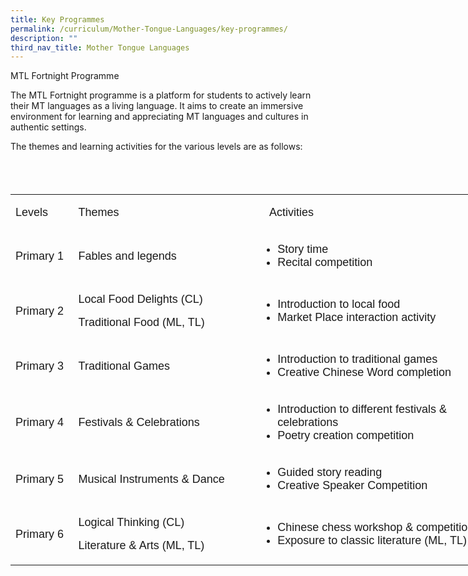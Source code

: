 ```yaml
---
title: Key Programmes
permalink: /curriculum/Mother-Tongue-Languages/key-programmes/
description: ""
third_nav_title: Mother Tongue Languages
---
```

MTL Fortnight Programme  
  
The MTL Fortnight programme is a platform for students to actively learn their MT languages as a living language. It aims to create an immersive environment for learning and appreciating MT languages and cultures in authentic settings.  
  
The themes and learning activities for the various levels are as follows:

<font face="arial, sans-serif" size="4"><br></font><br>
<table class="ive_eobj_center iveo_table ives_tab_simple3" width="591" style="width: 791.328px;">
 
<tbody class="">
<tr class="">
  
<td width="87" class="">
  <p class=""><span class=""><font size="4" face="arial, sans-serif">Level<span class="">s</span></font></span></p>
  
</td>
  
<td width="204" class="" style="width: 294px;">
  <p class=""><font size="4" face="arial, sans-serif"><span class="">Themes</span><span class=""></span></font></p>
  
</td>
  
<td width="300" class="" style="width: 411px;">
  <p class=""><font size="4" face="arial, sans-serif"><span class="">&nbsp;&nbsp; Activities</span><span class=""></span></font></p>
  
</td>
 
</tr>
 
<tr class="">
  
<td width="87" class="">
  <p class=""><span class=""><font size="4" face="arial, sans-serif">Primary 1</font></span></p>
  
</td>
  
<td width="204" class="">
  <p class=""><span class=""><font size="4" face="arial, sans-serif">Fables and legends</font></span></p>
  
</td>
  
<td width="300" class="">
  <p class=""></p>
<ul>
<li style="text-align: left;"><span class=""><font size="4" face="arial, sans-serif">Story time</font></span>
</li>
<li style="text-align: left;"><span class=""><font size="4" face="arial, sans-serif">Recital competition</font></span>
</li>
</ul><p></p>
  
  
</td>
 
</tr>
 
<tr class="">
  
<td width="87" class="">
  <p class=""><span class=""><font size="4" face="arial, sans-serif">Primary 2</font></span></p>
  
</td>
  
<td width="204" class="">
  <p class=""><span class=""><font size="4" face="arial, sans-serif">Local Food Delights (CL)</font></span></p>
  <p class=""><span class=""><font size="4" face="arial, sans-serif">Traditional Food (ML, TL) </font></span></p>
  
</td>
  
<td width="300" class="">
  <p class="" style="text-align: left;"><span class="" style="background-color: initial;"></span></p>
<ul><font size="4" face="arial, sans-serif">
<li style="text-align: left;"><span class="" style="background-color: initial;">Introduction to local food</span>
</li>
<li style="text-align: left;"><span style="background-color: initial;">Market Place interaction activity</span>
</li></font>
</ul><p></p>
  
  
</td>
 
</tr>
 
<tr class="">
  
<td width="87" class="">
  <p class=""><span class=""><font size="4" face="arial, sans-serif">Primary 3</font></span></p>
  
</td>
  
<td width="204" class="">
  <p class=""><span style="font-family: arial, sans-serif; font-size: large; background-color: initial;">Traditional Games</span><br></p>
  
</td>
  
<td width="300" class="">
  <p class=""></p>
<ul>
<li style="text-align: left;"><span class=""><font size="4" face="arial, sans-serif">Introduction to traditional games</font></span>
</li>
<li style="text-align: left;"><span class=""><font size="4" face="arial, sans-serif">Creative Chinese Word completion </font></span>
</li>
</ul><p></p>
  
  
</td>
 
</tr>
 
<tr class="">
  
<td width="87" class="">
  <p class=""><span class=""><font size="4" face="arial, sans-serif">Primary 4</font></span></p>
  
</td>
  
<td width="204" class="">
  <p class=""><span class=""><font size="4" face="arial, sans-serif">Festivals &amp; Celebrations</font></span></p>
  
</td>
  
<td width="300" class="">
  <p class=""></p>
<ul>
<li style="text-align: left;"><font size="4" face="arial, sans-serif"><span class="">Introduction to different festivals &amp; celebrations</span></font>
</li>
<li style="text-align: left;"><font size="4" face="arial, sans-serif"><span class="">Poetry creation competition</span></font>
</li>
</ul><p></p>
  
  
</td>
 
</tr>
 
<tr class="">
  
<td width="87" class="">
  <p class=""><span class=""><font size="4" face="arial, sans-serif">Primary 5</font></span></p>
  
</td>
  
<td width="204" class="">
  <p class=""><span class=""><font size="4" face="arial, sans-serif">Musical
  Instruments &amp; Dance</font></span></p>
  
</td>
  
<td width="300" class="">
  <p class=""></p>
<ul>
<li style="text-align: left;"><font size="4" face="arial, sans-serif"><span class="">Guided story reading</span></font>
</li>
<li style="text-align: left;"><font size="4" face="arial, sans-serif"><span class="">Creative Speaker Competition</span></font>
</li>
</ul><p></p>
  
  
</td>
 
</tr>
 
<tr class="">
  
<td width="87" class="">
  <p class=""><span class=""><font size="4" face="arial, sans-serif">Primary 6</font></span></p>
  
</td>
  
<td width="204" class="">
  <p class=""><span class=""><font size="4" face="arial, sans-serif">Logical Thinking (CL)</font></span></p>
  <p class=""><span class=""><font size="4" face="arial, sans-serif">Literature &amp; Arts (ML, TL)</font></span></p>
  
</td>
  
<td width="300" class="">
  <p class=""></p>
<ul>
<li style="text-align: left;"><font size="4" face="arial, sans-serif"><span class="">Chinese chess workshop &amp; competition (CL)</span></font>
</li>
<li style="text-align: left;"><font size="4" face="arial, sans-serif"><span class="">Exposure to classic literature (ML, TL)</span></font>
</li>
</ul><p></p>
  
  
</td>